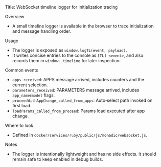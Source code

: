 Title: WebSocket timeline logger for initialization tracing

Overview
- A small timeline logger is available in the browser to trace initialization and message handling order.

Usage
- The logger is exposed as `window.logTL(event, payload)`.
- It writes concise entries to the console as `[TL] <event>`, and also records them in `window._timeline` for later inspection.

Common events
- `apps_received`: APPS message arrived, includes counters and the current selection.
- `parameters_received`: PARAMETERS message arrived, includes `app_name`/`model` flags.
- `proceedWithAppChange_called_from_apps`: Auto‑select path invoked on first load.
- `loadParams_called_from_proceed`: Params load executed after app change.

Where to look
- Defined in `docker/services/ruby/public/js/monadic/websocket.js`.

Notes
- The logger is intentionally lightweight and has no side effects. It should remain safe to keep enabled in debug builds.


